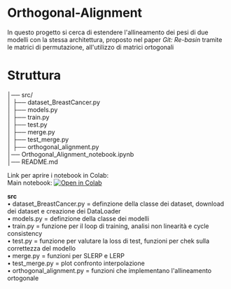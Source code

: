 # Orthogonal-Alignment
In questo progetto si cerca di estendere l'allineamento dei pesi di due modelli con la stessa architettura, proposto nel paper *Git: Re-basin* tramite le matrici di permutazione, all'utilizzo di matrici ortogonali

# Struttura
│── src/ <br>
│ ├── dataset_BreastCancer.py<br>
│ ├── models.py <br>
│ ├── train.py<br>
│ ├── test.py<br>
│ ├── merge.py<br>
│ ├── test_merge.py<br>
│ ├── orthogonal_alignment.py<br>
│── Orthogonal_Alignment_notebook.ipynb<br>
│── README.md<br>

Link per aprire i notebook in Colab:<br>
Main notebook: [![Open in Colab](https://colab.research.google.com/assets/colab-badge.svg)](https://colab.research.google.com/github/elemannoni/Orthogonal-Alignment/blob/main/Orthogonal_Alignment_notebook.ipynb)

**src**<br>
  • dataset_BreastCancer.py =  definzione della classe dei dataset, download dei dataset e creazione dei DataLoader<br>
  • models.py = definzione della classe dei modelli<br>
  • train.py = funzione per il loop di training, analisi non linearità e cycle consistency<br>
  • test.py = funzione per valutare la loss di test, funzioni per chek sulla correttezza del modello<br>
  • merge.py = funzioni per SLERP e LERP<br>
  • test_merge.py = plot confronto interpolazione<br>
  • orthogonal_alignment.py = funzioni che implementano l'allineamento ortogonale<br>

